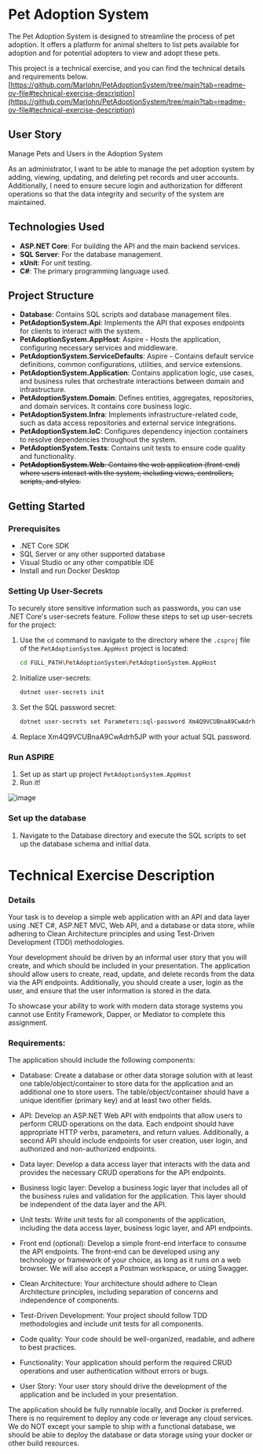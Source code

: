 # Pet Adoption System
The Pet Adoption System is designed to streamline the process of pet adoption. It offers a platform for animal shelters to list pets available for adoption and for potential adopters to view and adopt these pets.

This project is a technical exercise, and you can find the technical details and requirements below.
[https://github.com/Marlohn/PetAdoptionSystem/tree/main?tab=readme-ov-file#technical-exercise-description](https://github.com/Marlohn/PetAdoptionSystem/tree/main?tab=readme-ov-file#technical-exercise-description)

## User Story
Manage Pets and Users in the Adoption System

As an administrator, I want to be able to manage the pet adoption system by adding, viewing, updating, and deleting pet records and user accounts. Additionally, I need to ensure secure login and authorization for different operations so that the data integrity and security of the system are maintained.

## Technologies Used
- **ASP.NET Core**: For building the API and the main backend services.
- **SQL Server**: For the database management.
- **xUnit**: For unit testing.
- **C#**: The primary programming language used.

## Project Structure

- **Database**: Contains SQL scripts and database management files.
- **PetAdoptionSystem.Api**: Implements the API that exposes endpoints for clients to interact with the system.
- **PetAdoptionSystem.AppHost**: Aspire - Hosts the application, configuring necessary services and middleware.
- **PetAdoptionSystem.ServiceDefaults**: Aspire - Contains default service definitions, common configurations, utilities, and service extensions.
- **PetAdoptionSystem.Application**: Contains application logic, use cases, and business rules that orchestrate interactions between domain and infrastructure.
- **PetAdoptionSystem.Domain**: Defines entities, aggregates, repositories, and domain services. It contains core business logic.
- **PetAdoptionSystem.Infra**: Implements infrastructure-related code, such as data access repositories and external service integrations.
- **PetAdoptionSystem.IoC**: Configures dependency injection containers to resolve dependencies throughout the system.
- **PetAdoptionSystem.Tests**: Contains unit tests to ensure code quality and functionality.
- ~~**PetAdoptionSystem.Web**: Contains the web application (front-end) where users interact with the system, including views, controllers, scripts, and styles.~~

## Getting Started

### Prerequisites

- .NET Core SDK
- SQL Server or any other supported database
- Visual Studio or any other compatible IDE
- Install and run Docker Desktop

### Setting Up User-Secrets

To securely store sensitive information such as passwords, you can use .NET Core's user-secrets feature. Follow these steps to set up user-secrets for the project:

1. Use the `cd` command to navigate to the directory where the `.csproj` file of the `PetAdoptionSystem.AppHost` project is located:
   ```sh
   cd FULL_PATH\PetAdoptionSystem\PetAdoptionSystem.AppHost

2. Initialize user-secrets:
   ```sh
   dotnet user-secrets init

3. Set the SQL password secret:
   ```sh
   dotnet user-secrets set Parameters:sql-password Xm4Q9VCUBnaA9CwAdrh5JP
4. Replace Xm4Q9VCUBnaA9CwAdrh5JP with your actual SQL password.


### Run ASPIRE
1. Set up as start up project `PetAdoptionSystem.AppHost`
2. Run it!

![image](https://github.com/Marlohn/PetAdoptionSystem/assets/69219793/eeb625b6-3a89-481f-a0b4-1171f77e96ed)

### Set up the database
1. Navigate to the Database directory and execute the SQL scripts to set up the database schema and initial data.

# Technical Exercise Description
### Details
Your task is to develop a simple web application with an API and data layer using .NET C#, ASP.NET MVC, Web API, and a database or data store, while adhering to Clean Architecture principles and using Test-Driven Development (TDD) methodologies.

Your development should be driven by an informal user story that you will create, and which should be included in your presentation. The application should allow users to create, read, update, and delete records from the data via the API endpoints. Additionally, you should create a user, login as the user, and ensure that the user information is stored in the data.
 
To showcase your ability to work with modern data storage systems you cannot use Entity Framework, Dapper, or Mediator to complete this assignment.

### Requirements:
The application should include the following components:
 
- Database: Create a database or other data storage solution with at least one table/object/container to store data for the application and an additional one to store users. The table/object/container should have a unique identifier (primary key) and at least two other fields.
 
- API: Develop an ASP.NET Web API with endpoints that allow users to perform CRUD operations on the data. Each endpoint should have appropriate HTTP verbs, parameters, and return values. Additionally, a second API should include endpoints for user creation, user login, and authorized and non-authorized endpoints.
 
- Data layer: Develop a data access layer that interacts with the data and provides the necessary CRUD operations for the API endpoints.
 
- Business logic layer: Develop a business logic layer that includes all of the business rules and validation for the application. This layer should be independent of the data layer and the API.
 
- Unit tests: Write unit tests for all components of the application, including the data access layer, business logic layer, and API endpoints.
 
- Front end (optional): Develop a simple front-end interface to consume the API endpoints. The front-end can be developed using any technology or framework of your choice, as long as it runs on a web browser. We will also accept a Postman workspace, or using Swagger.

- Clean Architecture: Your architecture should adhere to Clean Architecture principles, including separation of concerns and independence of components.
  
- Test-Driven Development: Your project should follow TDD methodologies and include unit tests for all components.
  
- Code quality: Your code should be well-organized, readable, and adhere to best practices.
  
- Functionality: Your application should perform the required CRUD operations and user authentication without errors or bugs.
  
- User Story: Your user story should drive the development of the application and be included in your presentation.

The application should be fully runnable locally, and Docker is preferred. There is no requirement to deploy any code or leverage any cloud services. We do NOT except your sample
to ship with a functional database, we should be able to deploy the database or data storage using your docker or other build resources.

